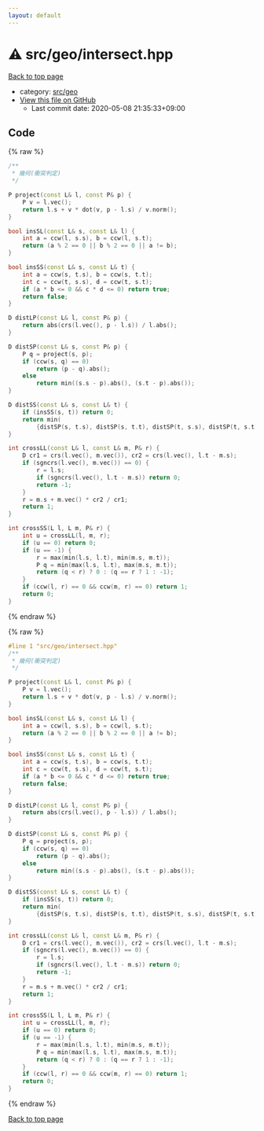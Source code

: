 ```yaml
---
layout: default
---
```


<!-- mathjax config similar to math.stackexchange -->
<script type="text/javascript" async
  src="https://cdnjs.cloudflare.com/ajax/libs/mathjax/2.7.5/MathJax.js?config=TeX-MML-AM_CHTML">
</script>
<script type="text/x-mathjax-config">
  MathJax.Hub.Config({
    TeX: { equationNumbers: { autoNumber: "AMS" }},
    tex2jax: {
      inlineMath: [ ['$','$'] ],
      processEscapes: true
    },
    "HTML-CSS": { matchFontHeight: false },
    displayAlign: "left",
    displayIndent: "2em"
  });
</script>

<script type="text/javascript" src="https://cdnjs.cloudflare.com/ajax/libs/jquery/3.4.1/jquery.min.js"></script>
<script src="https://cdn.jsdelivr.net/npm/jquery-balloon-js@1.1.2/jquery.balloon.min.js" integrity="sha256-ZEYs9VrgAeNuPvs15E39OsyOJaIkXEEt10fzxJ20+2I=" crossorigin="anonymous"></script>
<script type="text/javascript" src="../../../assets/js/copy-button.js"></script>
<link rel="stylesheet" href="../../../assets/css/copy-button.css" />


# :warning: src/geo/intersect.hpp

<a href="../../../index.html">Back to top page</a>

* category: <a href="../../../index.html#0a5d4e383899a81c6f7ba383cf1d6fea">src/geo</a>
* <a href="{{ site.github.repository_url }}/blob/master/src/geo/intersect.hpp">View this file on GitHub</a>
    - Last commit date: 2020-05-08 21:35:33+09:00




## Code

<a id="unbundled"></a>
{% raw %}
```cpp
/**
 * 幾何(衝突判定)
 */

P project(const L& l, const P& p) {
    P v = l.vec();
    return l.s + v * dot(v, p - l.s) / v.norm();
}

bool insSL(const L& s, const L& l) {
    int a = ccw(l, s.s), b = ccw(l, s.t);
    return (a % 2 == 0 || b % 2 == 0 || a != b);
}

bool insSS(const L& s, const L& t) {
    int a = ccw(s, t.s), b = ccw(s, t.t);
    int c = ccw(t, s.s), d = ccw(t, s.t);
    if (a * b <= 0 && c * d <= 0) return true;
    return false;
}

D distLP(const L& l, const P& p) {
    return abs(crs(l.vec(), p - l.s)) / l.abs();
}

D distSP(const L& s, const P& p) {
    P q = project(s, p);
    if (ccw(s, q) == 0)
        return (p - q).abs();
    else
        return min((s.s - p).abs(), (s.t - p).abs());
}

D distSS(const L& s, const L& t) {
    if (insSS(s, t)) return 0;
    return min(
        {distSP(s, t.s), distSP(s, t.t), distSP(t, s.s), distSP(t, s.t)});
}

int crossLL(const L& l, const L& m, P& r) {
    D cr1 = crs(l.vec(), m.vec()), cr2 = crs(l.vec(), l.t - m.s);
    if (sgncrs(l.vec(), m.vec()) == 0) {
        r = l.s;
        if (sgncrs(l.vec(), l.t - m.s)) return 0;
        return -1;
    }
    r = m.s + m.vec() * cr2 / cr1;
    return 1;
}

int crossSS(L l, L m, P& r) {
    int u = crossLL(l, m, r);
    if (u == 0) return 0;
    if (u == -1) {
        r = max(min(l.s, l.t), min(m.s, m.t));
        P q = min(max(l.s, l.t), max(m.s, m.t));
        return (q < r) ? 0 : (q == r ? 1 : -1);
    }
    if (ccw(l, r) == 0 && ccw(m, r) == 0) return 1;
    return 0;
}

```
{% endraw %}

<a id="bundled"></a>
{% raw %}
```cpp
#line 1 "src/geo/intersect.hpp"
/**
 * 幾何(衝突判定)
 */

P project(const L& l, const P& p) {
    P v = l.vec();
    return l.s + v * dot(v, p - l.s) / v.norm();
}

bool insSL(const L& s, const L& l) {
    int a = ccw(l, s.s), b = ccw(l, s.t);
    return (a % 2 == 0 || b % 2 == 0 || a != b);
}

bool insSS(const L& s, const L& t) {
    int a = ccw(s, t.s), b = ccw(s, t.t);
    int c = ccw(t, s.s), d = ccw(t, s.t);
    if (a * b <= 0 && c * d <= 0) return true;
    return false;
}

D distLP(const L& l, const P& p) {
    return abs(crs(l.vec(), p - l.s)) / l.abs();
}

D distSP(const L& s, const P& p) {
    P q = project(s, p);
    if (ccw(s, q) == 0)
        return (p - q).abs();
    else
        return min((s.s - p).abs(), (s.t - p).abs());
}

D distSS(const L& s, const L& t) {
    if (insSS(s, t)) return 0;
    return min(
        {distSP(s, t.s), distSP(s, t.t), distSP(t, s.s), distSP(t, s.t)});
}

int crossLL(const L& l, const L& m, P& r) {
    D cr1 = crs(l.vec(), m.vec()), cr2 = crs(l.vec(), l.t - m.s);
    if (sgncrs(l.vec(), m.vec()) == 0) {
        r = l.s;
        if (sgncrs(l.vec(), l.t - m.s)) return 0;
        return -1;
    }
    r = m.s + m.vec() * cr2 / cr1;
    return 1;
}

int crossSS(L l, L m, P& r) {
    int u = crossLL(l, m, r);
    if (u == 0) return 0;
    if (u == -1) {
        r = max(min(l.s, l.t), min(m.s, m.t));
        P q = min(max(l.s, l.t), max(m.s, m.t));
        return (q < r) ? 0 : (q == r ? 1 : -1);
    }
    if (ccw(l, r) == 0 && ccw(m, r) == 0) return 1;
    return 0;
}

```
{% endraw %}

<a href="../../../index.html">Back to top page</a>

